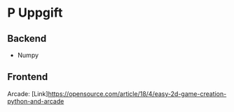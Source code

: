 # P Uppgift

## Backend
- Numpy

## Frontend
Arcade: [Link]<https://opensource.com/article/18/4/easy-2d-game-creation-python-and-arcade>


